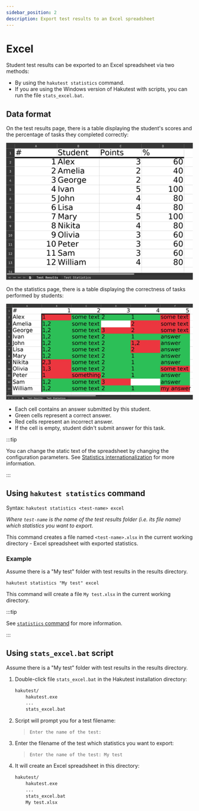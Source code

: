 ```yaml
---
sidebar_position: 2
description: Export test results to an Excel spreadsheet
---
```


# Excel

Student test results can be exported to an Excel spreadsheet via two methods:

-   By using the `hakutest statistics` command.
-   If you are using the Windows version of Hakutest with scripts, you can run the file `stats_excel.bat`.

## Data format

On the test results page, there is a table displaying the student's scores and the percentage of tasks they completed correctly:

![Excel test results example](./img/excel-results.webp)

On the statistics page, there is a table displaying the correctness of tasks performed by students:

![Excel test statistics example](./img/excel-stats.webp)

-   Each cell contains an answer submitted by this student.
-   Green cells represent a correct answer.
-   Red cells represent an incorrect answer.
-   If the cell is empty, student didn't submit answer for this task.

:::tip

You can change the static text of the spreadsheet by changing the configuration parameters. See [Statistics internationalization](/docs/i18n/stats#excel) for more information.

:::

## Using `hakutest statistics` command

Syntax: `hakutest statistics <test-name> excel`

_Where `test-name` is the name of the test results folder (i.e. its file name) which statistics you want to export_.

This command creates a file named `<test-name>.xlsx` in the current working directory - Excel spreadsheet with exported statistics.

### Example

Assume there is a "My test" folder with test results in the results directory.

```shell title='Command'
hakutest statistics "My test" excel
```

This command will create a file `My test.xlsx` in the current working directory.

:::tip

See [`statistics` command](/docs/cli/statistics) for more information.

:::

## Using `stats_excel.bat` script

Assume there is a "My test" folder with test results in the results directory.

1. Double-click file `stats_excel.bat` in the Hakutest installation directory:

    ```txt {4} title='Directory structure'
    hakutest/
        hakutest.exe
        ...
        stats_excel.bat
    ```

2. Script will prompt you for a test filename:

    > ```
    > Enter the name of the test:
    > ```

3. Enter the filename of the test which statistics you want to export:

    > ```
    > Enter the name of the test: My test
    > ```

4. It will create an Excel spreadsheet in this directory:

    ```txt {5} title='Directory structure'
    hakutest/
        hakutest.exe
        ...
        stats_excel.bat
        My test.xlsx
    ```
